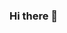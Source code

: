 ### Hi there 👋

<!--
**AbhiOnGithub/AbhiOnGithub** is a ✨ _special_ ✨ repository because its `README.md` (this file) appears on your GitHub profile.

Here are some ideas to get you started:

- 🔭 I’m Centralised Certificate Mangement  ...
- 🌱 I’m currently learning GoLang , Spring Boot and AWS. (Particularly all non-microsoft technologies as I have already spent a decade of progessional life with Azure , ASP.net , C#)
- 👯 I’m looking to collaborate on GoLang based CMs.
- 🤔 I’m looking for help with ...
- 💬 Ask me about AWS and Azure based Cloud native application development and architecture.
- 📫 How to reach me: ...
- 😄 Pronouns: He/Him/His 
- ⚡ Goal: So many technologies want to learn, every month.
-->

